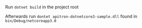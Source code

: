 Run `dotnet build` in the project root

Afterwards run `dontet apitron-dotnetcore3-sample.dll` found in `bin/Debug/netcoreapp3.0`